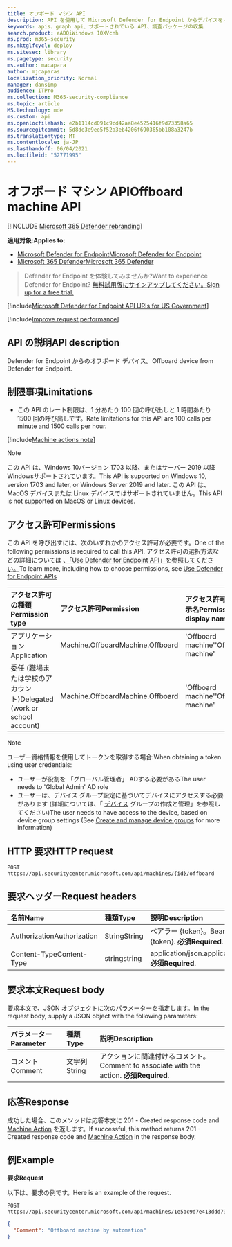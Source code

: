 ```yaml
---
title: オフボード マシン API
description: API を使用して Microsoft Defender for Endpoint からデバイスをオフボードする方法について説明します。
keywords: apis、graph api、サポートされている API、調査パッケージの収集
search.product: eADQiWindows 10XVcnh
ms.prod: m365-security
ms.mktglfcycl: deploy
ms.sitesec: library
ms.pagetype: security
ms.author: macapara
author: mjcaparas
localization_priority: Normal
manager: dansimp
audience: ITPro
ms.collection: M365-security-compliance
ms.topic: article
MS.technology: mde
ms.custom: api
ms.openlocfilehash: e2b1114cd091c9cd42aa8e4525416f9d73358a65
ms.sourcegitcommit: 5d8de3e9ee5f52a3eb4206f690365bb108a3247b
ms.translationtype: MT
ms.contentlocale: ja-JP
ms.lasthandoff: 06/04/2021
ms.locfileid: "52771995"
---
```

# <a name="offboard-machine-api"></a><span data-ttu-id="51b1f-104">オフボード マシン API</span><span class="sxs-lookup"><span data-stu-id="51b1f-104">Offboard machine API</span></span>

[!INCLUDE [Microsoft 365 Defender rebranding](../../includes/microsoft-defender.md)]

<span data-ttu-id="51b1f-105">**適用対象:**</span><span class="sxs-lookup"><span data-stu-id="51b1f-105">**Applies to:**</span></span>
- [<span data-ttu-id="51b1f-106">Microsoft Defender for Endpoint</span><span class="sxs-lookup"><span data-stu-id="51b1f-106">Microsoft Defender for Endpoint</span></span>](https://go.microsoft.com/fwlink/p/?linkid=2154037)
- [<span data-ttu-id="51b1f-107">Microsoft 365 Defender</span><span class="sxs-lookup"><span data-stu-id="51b1f-107">Microsoft 365 Defender</span></span>](https://go.microsoft.com/fwlink/?linkid=2118804)

> <span data-ttu-id="51b1f-108">Defender for Endpoint を体験してみませんか?</span><span class="sxs-lookup"><span data-stu-id="51b1f-108">Want to experience Defender for Endpoint?</span></span> [<span data-ttu-id="51b1f-109">無料試用版にサインアップしてください。</span><span class="sxs-lookup"><span data-stu-id="51b1f-109">Sign up for a free trial.</span></span>](https://www.microsoft.com/microsoft-365/windows/microsoft-defender-atp?ocid=docs-wdatp-exposedapis-abovefoldlink) 



[!include[Microsoft Defender for Endpoint API URIs for US Government](../../includes/microsoft-defender-api-usgov.md)]

[!include[Improve request performance](../../includes/improve-request-performance.md)]


## <a name="api-description"></a><span data-ttu-id="51b1f-110">API の説明</span><span class="sxs-lookup"><span data-stu-id="51b1f-110">API description</span></span>
<span data-ttu-id="51b1f-111">Defender for Endpoint からのオフボード デバイス。</span><span class="sxs-lookup"><span data-stu-id="51b1f-111">Offboard device from Defender for Endpoint.</span></span>


## <a name="limitations"></a><span data-ttu-id="51b1f-112">制限事項</span><span class="sxs-lookup"><span data-stu-id="51b1f-112">Limitations</span></span>
 - <span data-ttu-id="51b1f-113">この API のレート制限は、1 分あたり 100 回の呼び出しと 1 時間あたり 1500 回の呼び出しです。</span><span class="sxs-lookup"><span data-stu-id="51b1f-113">Rate limitations for this API are 100 calls per minute and 1500 calls per hour.</span></span>


[!include[Machine actions note](../../includes/machineactionsnote.md)]

>[!Note]
> <span data-ttu-id="51b1f-114">この API は、Windows 10バージョン 1703 以降、またはサーバー 2019 以降Windowsサポートされています。</span><span class="sxs-lookup"><span data-stu-id="51b1f-114">This API is supported on Windows 10, version 1703 and later, or Windows Server 2019 and later.</span></span> <span data-ttu-id="51b1f-115">この API は、MacOS デバイスまたは Linux デバイスではサポートされていません。</span><span class="sxs-lookup"><span data-stu-id="51b1f-115">This API is not supported on MacOS or Linux devices.</span></span>

## <a name="permissions"></a><span data-ttu-id="51b1f-116">アクセス許可</span><span class="sxs-lookup"><span data-stu-id="51b1f-116">Permissions</span></span>
<span data-ttu-id="51b1f-117">この API を呼び出すには、次のいずれかのアクセス許可が必要です。</span><span class="sxs-lookup"><span data-stu-id="51b1f-117">One of the following permissions is required to call this API.</span></span> <span data-ttu-id="51b1f-118">アクセス許可の選択方法などの詳細については [、「Use Defender for Endpoint API」を参照してください。](apis-intro.md)</span><span class="sxs-lookup"><span data-stu-id="51b1f-118">To learn more, including how to choose permissions, see [Use Defender for Endpoint APIs](apis-intro.md)</span></span>

<span data-ttu-id="51b1f-119">アクセス許可の種類</span><span class="sxs-lookup"><span data-stu-id="51b1f-119">Permission type</span></span> |   <span data-ttu-id="51b1f-120">アクセス許可</span><span class="sxs-lookup"><span data-stu-id="51b1f-120">Permission</span></span>  |   <span data-ttu-id="51b1f-121">アクセス許可の表示名</span><span class="sxs-lookup"><span data-stu-id="51b1f-121">Permission display name</span></span>
:---|:---|:---
<span data-ttu-id="51b1f-122">アプリケーション</span><span class="sxs-lookup"><span data-stu-id="51b1f-122">Application</span></span> |   <span data-ttu-id="51b1f-123">Machine.Offboard</span><span class="sxs-lookup"><span data-stu-id="51b1f-123">Machine.Offboard</span></span> |  <span data-ttu-id="51b1f-124">'Offboard machine'</span><span class="sxs-lookup"><span data-stu-id="51b1f-124">'Offboard machine'</span></span>
<span data-ttu-id="51b1f-125">委任 (職場または学校のアカウント)</span><span class="sxs-lookup"><span data-stu-id="51b1f-125">Delegated (work or school account)</span></span> |    <span data-ttu-id="51b1f-126">Machine.Offboard</span><span class="sxs-lookup"><span data-stu-id="51b1f-126">Machine.Offboard</span></span> |  <span data-ttu-id="51b1f-127">'Offboard machine'</span><span class="sxs-lookup"><span data-stu-id="51b1f-127">'Offboard machine'</span></span>

>[!Note]
> <span data-ttu-id="51b1f-128">ユーザー資格情報を使用してトークンを取得する場合:</span><span class="sxs-lookup"><span data-stu-id="51b1f-128">When obtaining a token using user credentials:</span></span>
>- <span data-ttu-id="51b1f-129">ユーザーが役割を 「グローバル管理者」 ADする必要がある</span><span class="sxs-lookup"><span data-stu-id="51b1f-129">The user needs to 'Global Admin' AD role</span></span>
>- <span data-ttu-id="51b1f-130">ユーザーは、デバイス グループ設定に基づいてデバイスにアクセスする必要があります (詳細については、「 [デバイス](machine-groups.md) グループの作成と管理」を参照してください)</span><span class="sxs-lookup"><span data-stu-id="51b1f-130">The user needs to have access to the device, based on device group settings (See [Create and manage device groups](machine-groups.md) for more information)</span></span>

## <a name="http-request"></a><span data-ttu-id="51b1f-131">HTTP 要求</span><span class="sxs-lookup"><span data-stu-id="51b1f-131">HTTP request</span></span>
```
POST https://api.securitycenter.microsoft.com/api/machines/{id}/offboard
```

## <a name="request-headers"></a><span data-ttu-id="51b1f-132">要求ヘッダー</span><span class="sxs-lookup"><span data-stu-id="51b1f-132">Request headers</span></span>

<span data-ttu-id="51b1f-133">名前</span><span class="sxs-lookup"><span data-stu-id="51b1f-133">Name</span></span> | <span data-ttu-id="51b1f-134">種類</span><span class="sxs-lookup"><span data-stu-id="51b1f-134">Type</span></span> | <span data-ttu-id="51b1f-135">説明</span><span class="sxs-lookup"><span data-stu-id="51b1f-135">Description</span></span>
:---|:---|:---
<span data-ttu-id="51b1f-136">Authorization</span><span class="sxs-lookup"><span data-stu-id="51b1f-136">Authorization</span></span> | <span data-ttu-id="51b1f-137">String</span><span class="sxs-lookup"><span data-stu-id="51b1f-137">String</span></span> | <span data-ttu-id="51b1f-138">ベアラー {token}。</span><span class="sxs-lookup"><span data-stu-id="51b1f-138">Bearer {token}.</span></span> <span data-ttu-id="51b1f-139">**必須**</span><span class="sxs-lookup"><span data-stu-id="51b1f-139">**Required**.</span></span>
<span data-ttu-id="51b1f-140">Content-Type</span><span class="sxs-lookup"><span data-stu-id="51b1f-140">Content-Type</span></span> | <span data-ttu-id="51b1f-141">string</span><span class="sxs-lookup"><span data-stu-id="51b1f-141">string</span></span> | <span data-ttu-id="51b1f-142">application/json.</span><span class="sxs-lookup"><span data-stu-id="51b1f-142">application/json.</span></span> <span data-ttu-id="51b1f-143">**必須**</span><span class="sxs-lookup"><span data-stu-id="51b1f-143">**Required**.</span></span>

## <a name="request-body"></a><span data-ttu-id="51b1f-144">要求本文</span><span class="sxs-lookup"><span data-stu-id="51b1f-144">Request body</span></span>
<span data-ttu-id="51b1f-145">要求本文で、JSON オブジェクトに次のパラメーターを指定します。</span><span class="sxs-lookup"><span data-stu-id="51b1f-145">In the request body, supply a JSON object with the following parameters:</span></span>

<span data-ttu-id="51b1f-146">パラメーター</span><span class="sxs-lookup"><span data-stu-id="51b1f-146">Parameter</span></span> | <span data-ttu-id="51b1f-147">種類</span><span class="sxs-lookup"><span data-stu-id="51b1f-147">Type</span></span>    | <span data-ttu-id="51b1f-148">説明</span><span class="sxs-lookup"><span data-stu-id="51b1f-148">Description</span></span>
:---|:---|:---
<span data-ttu-id="51b1f-149">コメント</span><span class="sxs-lookup"><span data-stu-id="51b1f-149">Comment</span></span> |   <span data-ttu-id="51b1f-150">文字列</span><span class="sxs-lookup"><span data-stu-id="51b1f-150">String</span></span> |    <span data-ttu-id="51b1f-151">アクションに関連付けるコメント。</span><span class="sxs-lookup"><span data-stu-id="51b1f-151">Comment to associate with the action.</span></span> <span data-ttu-id="51b1f-152">**必須**</span><span class="sxs-lookup"><span data-stu-id="51b1f-152">**Required**.</span></span>

## <a name="response"></a><span data-ttu-id="51b1f-153">応答</span><span class="sxs-lookup"><span data-stu-id="51b1f-153">Response</span></span>
<span data-ttu-id="51b1f-154">成功した場合、このメソッドは応答本文に 201 - Created response code and [Machine Action](machineaction.md) を返します。</span><span class="sxs-lookup"><span data-stu-id="51b1f-154">If successful, this method returns 201 - Created response code and [Machine Action](machineaction.md) in the response body.</span></span>


## <a name="example"></a><span data-ttu-id="51b1f-155">例</span><span class="sxs-lookup"><span data-stu-id="51b1f-155">Example</span></span>

<span data-ttu-id="51b1f-156">**要求**</span><span class="sxs-lookup"><span data-stu-id="51b1f-156">**Request**</span></span>

<span data-ttu-id="51b1f-157">以下は、要求の例です。</span><span class="sxs-lookup"><span data-stu-id="51b1f-157">Here is an example of the request.</span></span>

```http
POST https://api.securitycenter.microsoft.com/api/machines/1e5bc9d7e413ddd7902c2932e418702b84d0cc07/offboard
```

```json
{
  "Comment": "Offboard machine by automation"
}
```
